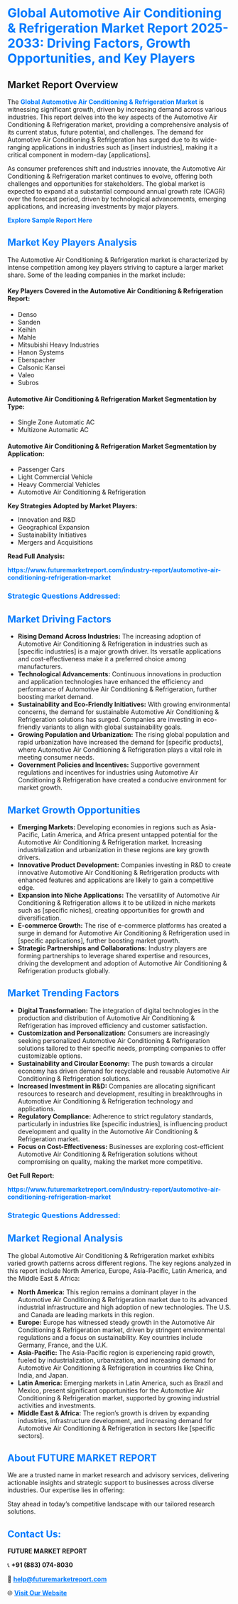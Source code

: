 <h1 style="color: #007BFF;">Global Automotive Air Conditioning & Refrigeration Market Report 2025-2033: Driving Factors, Growth Opportunities, and Key Players</h1>

<section id="overview">
<h2>Market Report Overview</h2>
<p>The <a href="https://www.futuremarketreport.com/industry-report/automotive-air-conditioning-refrigeration-market" style="color: #007BFF; text-decoration: none;"><strong>Global Automotive Air Conditioning & Refrigeration Market</strong></a> is witnessing significant growth, driven by increasing demand across various industries. This report delves into the key aspects of the Automotive Air Conditioning & Refrigeration market, providing a comprehensive analysis of its current status, future potential, and challenges. The demand for Automotive Air Conditioning & Refrigeration has surged due to its wide-ranging applications in industries such as [insert industries], making it a critical component in modern-day [applications].</p>
<p>As consumer preferences shift and industries innovate, the Automotive Air Conditioning & Refrigeration market continues to evolve, offering both challenges and opportunities for stakeholders. The global market is expected to expand at a substantial compound annual growth rate (CAGR) over the forecast period, driven by technological advancements, emerging applications, and increasing investments by major players.</p>
</section>

<section id="overview">
<p><a href="https://www.futuremarketreport.com/request-sample/reportId=126687" style="color: #007BFF; text-decoration: none;"><strong>Explore Sample Report Here</strong></a></p>
</section>

<section id="key-players">
<h2 style="color: #007BFF;">Market Key Players Analysis</h2>
<p>The Automotive Air Conditioning & Refrigeration market is characterized by intense competition among key players striving to capture a larger market share. Some of the leading companies in the market include:</p>
<h4>Key Players Covered in the Automotive Air Conditioning & Refrigeration Report:</h4>
<ul><li>Denso</li><li>Sanden</li><li>Keihin</li><li>Mahle</li><li>Mitsubishi Heavy Industries</li><li>Hanon Systems</li><li>Eberspacher</li><li>Calsonic Kansei</li><li>Valeo</li><li>Subros</li></ul>
<h4>Automotive Air Conditioning & Refrigeration Market Segmentation by Type:</h4>
<ul><li>Single Zone Automatic AC</li><li>Multizone Automatic AC</li></ul>

<h4>Automotive Air Conditioning & Refrigeration Market Segmentation by Application:</h4>
<ul><li>Passenger Cars</li><li>Light Commercial Vehicle</li><li>Heavy Commercial Vehicles</li><li>Automotive Air Conditioning &amp; Refrigeration</li></ul>
<p><strong>Key Strategies Adopted by Market Players:</strong></p>
<ul>
<li>Innovation and R&D</li>
<li>Geographical Expansion</li>
<li>Sustainability Initiatives</li>
<li>Mergers and Acquisitions</li>
</ul>
</section>

<section>
<p><strong>Read Full Analysis: </strong></p><a href="https://www.futuremarketreport.com/industry-report/automotive-air-conditioning-refrigeration-market" style="color: #007BFF; text-decoration: none;"><strong>https://www.futuremarketreport.com/industry-report/automotive-air-conditioning-refrigeration-market</strong></a>
<h3 style="color: #007BFF;">Strategic Questions Addressed:</h3>
</section>

<section id="driving-factors">
<h2 style="color: #007BFF;">Market Driving Factors</h2>
<ul>
<li><strong>Rising Demand Across Industries:</strong> The increasing adoption of Automotive Air Conditioning & Refrigeration in industries such as [specific industries] is a major growth driver. Its versatile applications and cost-effectiveness make it a preferred choice among manufacturers.</li>
<li><strong>Technological Advancements:</strong> Continuous innovations in production and application technologies have enhanced the efficiency and performance of Automotive Air Conditioning & Refrigeration, further boosting market demand.</li>
<li><strong>Sustainability and Eco-Friendly Initiatives:</strong> With growing environmental concerns, the demand for sustainable Automotive Air Conditioning & Refrigeration solutions has surged. Companies are investing in eco-friendly variants to align with global sustainability goals.</li>
<li><strong>Growing Population and Urbanization:</strong> The rising global population and rapid urbanization have increased the demand for [specific products], where Automotive Air Conditioning & Refrigeration plays a vital role in meeting consumer needs.</li>
<li><strong>Government Policies and Incentives:</strong> Supportive government regulations and incentives for industries using Automotive Air Conditioning & Refrigeration have created a conducive environment for market growth.</li>
</ul>
</section>

<section id="growth-opportunities">
<h2 style="color: #007BFF;">Market Growth Opportunities</h2>
<ul>
<li><strong>Emerging Markets:</strong> Developing economies in regions such as Asia-Pacific, Latin America, and Africa present untapped potential for the Automotive Air Conditioning & Refrigeration market. Increasing industrialization and urbanization in these regions are key growth drivers.</li>
<li><strong>Innovative Product Development:</strong> Companies investing in R&D to create innovative Automotive Air Conditioning & Refrigeration products with enhanced features and applications are likely to gain a competitive edge.</li>
<li><strong>Expansion into Niche Applications:</strong> The versatility of Automotive Air Conditioning & Refrigeration allows it to be utilized in niche markets such as [specific niches], creating opportunities for growth and diversification.</li>
<li><strong>E-commerce Growth:</strong> The rise of e-commerce platforms has created a surge in demand for Automotive Air Conditioning & Refrigeration used in [specific applications], further boosting market growth.</li>
<li><strong>Strategic Partnerships and Collaborations:</strong> Industry players are forming partnerships to leverage shared expertise and resources, driving the development and adoption of Automotive Air Conditioning & Refrigeration products globally.</li>
</ul>
</section>

<section id="trending-factors">
<h2 style="color: #007BFF;">Market Trending Factors</h2>
<ul>
<li><strong>Digital Transformation:</strong> The integration of digital technologies in the production and distribution of Automotive Air Conditioning & Refrigeration has improved efficiency and customer satisfaction.</li>
<li><strong>Customization and Personalization:</strong> Consumers are increasingly seeking personalized Automotive Air Conditioning & Refrigeration solutions tailored to their specific needs, prompting companies to offer customizable options.</li>
<li><strong>Sustainability and Circular Economy:</strong> The push towards a circular economy has driven demand for recyclable and reusable Automotive Air Conditioning & Refrigeration solutions.</li>
<li><strong>Increased Investment in R&D:</strong> Companies are allocating significant resources to research and development, resulting in breakthroughs in Automotive Air Conditioning & Refrigeration technology and applications.</li>
<li><strong>Regulatory Compliance:</strong> Adherence to strict regulatory standards, particularly in industries like [specific industries], is influencing product development and quality in the Automotive Air Conditioning & Refrigeration market.</li>
<li><strong>Focus on Cost-Effectiveness:</strong> Businesses are exploring cost-efficient Automotive Air Conditioning & Refrigeration solutions without compromising on quality, making the market more competitive.</li>
</ul>
</section>

<section>
<p><strong>Get Full Report: </strong></p><a href="https://www.futuremarketreport.com/industry-report/automotive-air-conditioning-refrigeration-market" style="color: #007BFF; text-decoration: none;"><strong>https://www.futuremarketreport.com/industry-report/automotive-air-conditioning-refrigeration-market</strong></a>
<h3 style="color: #007BFF;">Strategic Questions Addressed:</h3>
</section>


<section id="regional-analysis">
<h2 style="color: #007BFF;">Market Regional Analysis</h2>
<p>The global Automotive Air Conditioning & Refrigeration market exhibits varied growth patterns across different regions. The key regions analyzed in this report include North America, Europe, Asia-Pacific, Latin America, and the Middle East & Africa:</p>
<ul>
<li><strong>North America:</strong> This region remains a dominant player in the Automotive Air Conditioning & Refrigeration market due to its advanced industrial infrastructure and high adoption of new technologies. The U.S. and Canada are leading markets in this region.</li>
<li><strong>Europe:</strong> Europe has witnessed steady growth in the Automotive Air Conditioning & Refrigeration market, driven by stringent environmental regulations and a focus on sustainability. Key countries include Germany, France, and the U.K.</li>
<li><strong>Asia-Pacific:</strong> The Asia-Pacific region is experiencing rapid growth, fueled by industrialization, urbanization, and increasing demand for Automotive Air Conditioning & Refrigeration in countries like China, India, and Japan.</li>
<li><strong>Latin America:</strong> Emerging markets in Latin America, such as Brazil and Mexico, present significant opportunities for the Automotive Air Conditioning & Refrigeration market, supported by growing industrial activities and investments.</li>
<li><strong>Middle East & Africa:</strong> The region’s growth is driven by expanding industries, infrastructure development, and increasing demand for Automotive Air Conditioning & Refrigeration in sectors like [specific sectors].</li>
</ul>
</section>

<footer>
<h2 style="color: #007BFF;">About FUTURE MARKET REPORT</h2>
<p>We are a trusted name in market research and advisory services, delivering actionable insights and strategic support to businesses across diverse industries. Our expertise lies in offering:</p>

<p>Stay ahead in today’s competitive landscape with our tailored research solutions.</p>

<h2 style="color: #007BFF;">Contact Us:</h2>
<p><strong>FUTURE MARKET REPORT</strong></p>
<p>📞 <strong>+91 (883) 074-8030</strong></p>
<p>📧 <strong><a href="mailto:help@futuremarketreport.com" style="color: #007BFF;">help@futuremarketreport.com</a></strong></p>
<p>🌐 <strong><a href="https://www.futuremarketreport.com/" style="color: #007BFF;">Visit Our Website</a></strong></p>
</footer>